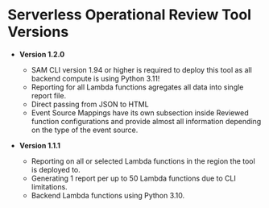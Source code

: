 # Serverless Operational Review Tool Versions

- **Version 1.2.0**
  - SAM CLI version 1.94 or higher is required to deploy this tool as all backend compute is using Python 3.11!
  - Reporting for all Lambda functions agregates all data into single report file.
  - Direct passing from JSON to HTML
  - Event Source Mappings have its own subsection inside Reviewed function configurations and provide almost all information depending on the type of the event source.

- **Version 1.1.1**
  - Reporting on all or selected Lambda functions in the region the tool is deployed to.
  - Generating 1 report per up to 50 Lambda functions due to CLI limitations.
  - Backend Lambda functions using Python 3.10.

